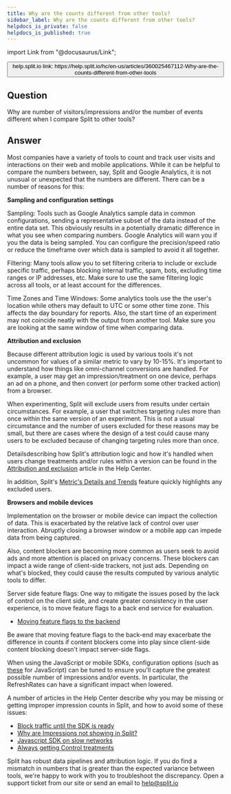 ```yaml
---
title: Why are the counts different from other tools?
sidebar_label: Why are the counts different from other tools?
helpdocs_is_private: false
helpdocs_is_published: true
---
```


import Link from "@docusaurus/Link";

<p>
  <button style={{borderRadius:'8px', border:'1px', fontFamily:'Courier New', fontWeight:'800', textAlign:'left'}}> help.split.io link: https://help.split.io/hc/en-us/articles/360025467112-Why-are-the-counts-different-from-other-tools </button>
</p>

<h2 id="question" class="header-anchor">Question</h2>
<p>
  Why are number of visitors/impressions and/or the number of events different
  when I compare Split to other tools?
</p>
<h2 id="answer" class="header-anchor">Answer</h2>
<p>
  Most companies have a variety of tools to count and track user visits and interactions
  on their web and mobile applications. While it can be helpful to compare
  the numbers between, say, Split and Google Analytics, it is not unusual or unexpected
  that the numbers are different. There can be a number of reasons for this:
</p>
<p>
  <strong>Sampling and configuration settings</strong>
</p>
<p>
  Sampling: Tools such as Google Analytics sample data in common configurations,
  sending a representative subset of the data instead of the entire data set.
  This obviously results in a potentially dramatic difference in what you see when
  comparing numbers. Google Analytics will warn you if you the data is being
  sampled. You can configure the precision/speed ratio or reduce the timeframe
  over which data is sampled to avoid it all together.
</p>
<p>
  Filtering: Many tools allow you to set filtering criteria to include or exclude
  specific traffic, perhaps blocking internal traffic, spam, bots, excluding time
  ranges or IP addresses, etc. Make sure to use the same filtering logic
  across all tools, or at least account for the differences.
</p>
<p>
  Time Zones and Time Windows: Some analytics tools use the the user's location
  while others may default to UTC or some other time zone. This affects the
  day boundary for reports. Also, the start time of an experiment may not
  coincide neatly with the output from another tool. Make sure you are looking
  at the same window of time when comparing data.
</p>
<p>
  <strong>Attribution and exclusion</strong>
</p>
<p>
  Because different attribution logic is used by various tools it's not uncommon
  for values of a similar metric to vary by 10-15%. It's important to understand
  how things like omni-channel conversions are handled. For example, a user
  may get an impression/treatment on one device, perhaps an ad on a phone, and
  then convert (or perform some other tracked action) from a browser.
</p>
<p>
  When experimenting, Split will exclude users from results under certain circumstances.
  For example, a user that switches targeting rules more than once within the same
  version of an experiment. This is not a usual circumstance and the number
  of users excluded for these reasons may be small, but there are cases where the
  design of a test could cause many users to be excluded because of changing targeting
  rules more than once.
</p>
<p>
  Detailsdescribing how Split's attribution logic and how it's handled when
  users change treatments and/or rules within a version can be found in the
  <a href="https://help.split.io/hc/en-us/articles/360018432532-Attribution-and-exclusion" target="_self">Attribution and exclusion</a>
  article in the Help Center.
</p>
<p>
  In addition, Split's
  <a href="https://help.split.io/hc/en-us/articles/360025376251-Metric-Details-and-Trends" target="_self">Metric's Details and Trends</a>
  feature quickly highlights any excluded users.
</p>
<p>
  <strong>Browsers and mobile devices</strong>
</p>
<p>
  Implementation on the browser or mobile device can impact the collection of data.
  This is exacerbated by the relative lack of control over user interaction. Abruptly
  closing a browser window or a mobile app can impede data from being captured.
</p>
<p>
  Also, content blockers are becoming more common as users seek to avoid ads and
  more attention is placed on privacy concerns. These blockers can impact
  a wide range of client-side trackers, not just ads. Depending on what's
  blocked, they could cause the results computed by various analytic tools to differ.
</p>
<p>
  Server side feature flags: One way to mitigate the issues posed by the lack of
  control on the client side, and create greater consistency in the user experience,
  is to move feature flags to a back end service for evaluation.
</p>
<ul class="article-list">
  <li class="article-list-item ">
    <a href="https://help.split.io/hc/en-us/articles/360025281872-Moving-Splits-to-the-Back-End">Moving feature flags to the backend</a>
  </li>
</ul>
<p>
  Be aware that moving feature flags to the back-end may exacerbate the difference
  in counts if content blockers come into play since client-side content blocking
  doesn't impact server-side flags.
</p>
<p>
  When using the JavaScript or mobile SDKs, configuration options (such as
  <a href="https://help.split.io/hc/en-us/articles/360020448791-JavaScript-SDK#configuration" target="_self">these</a>
  for JavaScript) can be tuned to ensure you'll capture the greatest possible number
  of impressions and/or events. In particular, the RefreshRates can have
  a significant impact when lowered.
</p>
<p>
  A number of articles in the Help Center describe why you may be missing or getting
  improper impression counts in Split, and how to avoid some of these issues:
</p>
<ul class="article-list">
  <li class="article-list-item ">
    <a class="article-list-link" href="https://help.split.io/hc/en-us/articles/360006667012-Block-traffic-until-the-SDK-is-ready">Block traffic until the SDK is ready</a>
  </li>
  <li class="article-list-item ">
    <a class="article-list-link" href="https://help.split.io/hc/en-us/articles/360007632132-Why-are-Impressions-not-showing-in-Split-">Why are Impressions not showing in Split?</a>
  </li>
  <li>
    <a class="article-list-link" href="https://help.split.io/hc/en-us/articles/360012551371-Why-does-the-Javascript-SDK-return-Not-Ready-status-in-Slow-Networks-" target="_self">Javascript SDK on slow networks</a>
  </li>
  <li class="article-list-item ">
    <a class="article-list-link" href="https://help.split.io/hc/en-us/articles/360020863412-General-SDK-Always-getting-Control-treatments" target="_self">Always getting Control treatments</a>
  </li>
</ul>
<p>
  Split has robust data pipelines and attribution logic. If you do find a mismatch
  in numbers that is greater than the expected variance between tools, we're happy
  to work with you to troubleshoot the discrepancy. Open a support ticket from
  our site or send an email to
  <a href="mailto:help@split.io" target="_self">help@split.io</a>
</p>
